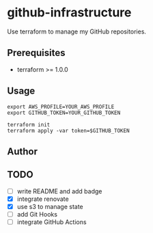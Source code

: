 # github-infrastructure

Use terraform to manage my GitHub repositories.

## Prerequisites

- terraform >= 1.0.0

## Usage
```
export AWS_PROFILE=YOUR_AWS_PROFILE
export GITHUB_TOKEN=YOUR_GITHUB_TOKEN

terraform init
terraform apply -var token=$GITHUB_TOKEN 

```

## Author

## TODO
- [ ] write README and add badge
- [x] integrate renovate
- [x] use s3 to manage state
- [ ] add Git Hooks   
- [ ] integrate GitHub Actions
